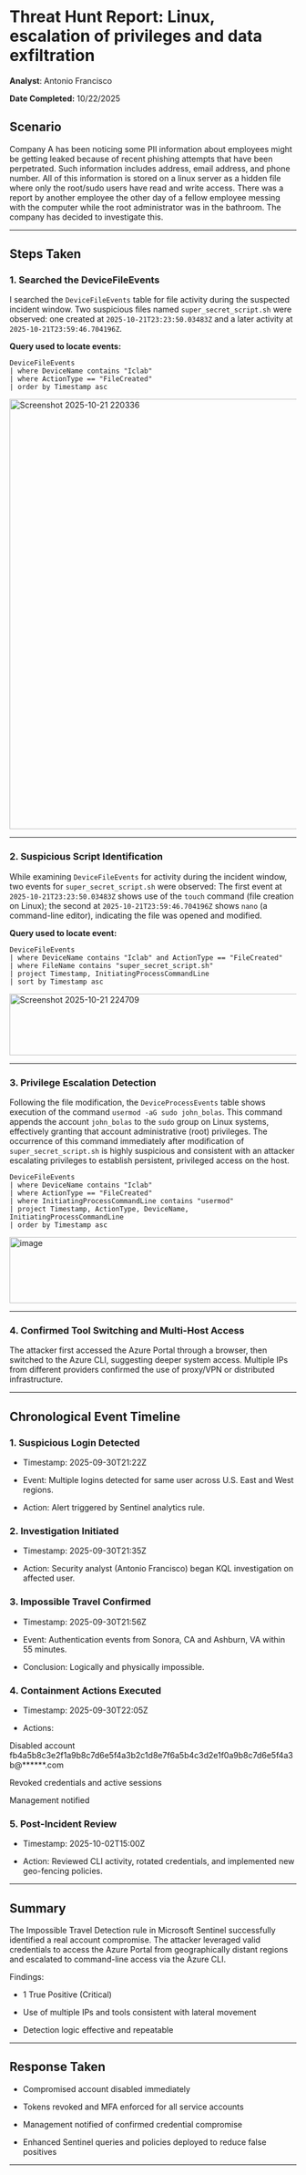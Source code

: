 # Threat Hunt Report: Linux, escalation of privileges and data exfiltration 

**Analyst**: Antonio Francisco

**Date Completed:** 10/22/2025



##  Scenario

Company A has been noticing some PII information about employees might be getting leaked because of recent phishing attempts that have been perpetrated. Such information includes address, email address, and phone number. All of this information is stored on a linux server as a hidden file where only the root/sudo users have read and write access. There was a report by another employee the other day of a fellow employee messing with the computer while the root administrator was in the bathroom. The company has decided to investigate this. 


---

## Steps Taken

### 1. Searched the DeviceFileEvents

I searched the `DeviceFileEvents` table for file activity during the suspected incident window. Two suspicious files named `super_secret_script.sh` were observed: one created at `2025-10-21T23:23:50.03483Z` and a later activity at `2025-10-21T23:59:46.704196Z`.

**Query used to locate events:**

```kql
DeviceFileEvents
| where DeviceName contains "Iclab"
| where ActionType == "FileCreated"
| order by Timestamp asc
```
<img width="1892" height="755" alt="Screenshot 2025-10-21 220336" src="https://github.com/user-attachments/assets/578c63cd-87c8-42a8-a915-4db6734c006e" />


---

### 2. Suspicious Script Identification

While examining `DeviceFileEvents` for activity during the incident window, two events for `super_secret_script.sh` were observed: The first event at `2025-10-21T23:23:50.03483Z` shows use of the `touch` command (file creation on Linux); the second at `2025-10-21T23:59:46.704196Z` shows `nano` (a command-line editor), indicating the file was opened and modified. 

**Query used to locate event:**

```kql
DeviceFileEvents
| where DeviceName contains "Iclab" and ActionType == "FileCreated"
| where FileName contains "super_secret_script.sh"
| project Timestamp, InitiatingProcessCommandLine
| sort by Timestamp asc
```
<img width="777" height="108" alt="Screenshot 2025-10-21 224709" src="https://github.com/user-attachments/assets/9bf1182e-9c7a-4796-977e-f41f746bf410" />




---

### 3. Privilege Escalation Detection

Following the file modification, the `DeviceProcessEvents` table shows execution of the command `usermod -aG sudo john_bolas`. This command appends the account `john_bolas` to the `sudo` group on Linux systems, effectively granting that account administrative (root) privileges. The occurrence of this command immediately after modification of `super_secret_script.sh` is highly suspicious and consistent with an attacker escalating privileges to establish persistent, privileged access on the host.

```kql
DeviceFileEvents
| where DeviceName contains "Iclab"
| where ActionType == "FileCreated"
| where InitiatingProcessCommandLine contains "usermod"
| project Timestamp, ActionType, DeviceName, InitiatingProcessCommandLine
| order by Timestamp asc
```
<img width="843" height="116" alt="image" src="https://github.com/user-attachments/assets/0cb89245-3dd6-46cb-b4e8-ef7f02fe86b2" />



---

### 4. Confirmed Tool Switching and Multi-Host Access

The attacker first accessed the Azure Portal through a browser, then switched to the Azure CLI, suggesting deeper system access.
Multiple IPs from different providers confirmed the use of proxy/VPN or distributed infrastructure.


---

## Chronological Event Timeline 

### 1. Suspicious Login Detected

- Timestamp: 2025-09-30T21:22Z

- Event: Multiple logins detected for same user across U.S. East and West regions.

- Action: Alert triggered by Sentinel analytics rule.

### 2. Investigation Initiated

- Timestamp: 2025-09-30T21:35Z

- Action: Security analyst (Antonio Francisco) began KQL investigation on affected user.

### 3. Impossible Travel Confirmed

- Timestamp: 2025-09-30T21:56Z

- Event: Authentication events from Sonora, CA and Ashburn, VA within 55 minutes.

- Conclusion: Logically and physically impossible.

### 4. Containment Actions Executed

- Timestamp: 2025-09-30T22:05Z

- Actions:

Disabled account fb4a5b8c3e2f1a9b8c7d6e5f4a3b2c1d8e7f6a5b4c3d2e1f0a9b8c7d6e5f4a3b@******.com

Revoked credentials and active sessions

Management notified

### 5. Post-Incident Review

- Timestamp: 2025-10-02T15:00Z

- Action: Reviewed CLI activity, rotated credentials, and implemented new geo-fencing policies.
 

---

## Summary

The Impossible Travel Detection rule in Microsoft Sentinel successfully identified a real account compromise.
The attacker leveraged valid credentials to access the Azure Portal from geographically distant regions and escalated to command-line access via the Azure CLI.

Findings:

- 1 True Positive (Critical)

- Use of multiple IPs and tools consistent with lateral movement

- Detection logic effective and repeatable


---

## Response Taken

- Compromised account disabled immediately

- Tokens revoked and MFA enforced for all service accounts

- Management notified of confirmed credential compromise

- Enhanced Sentinel queries and policies deployed to reduce false positives

---
